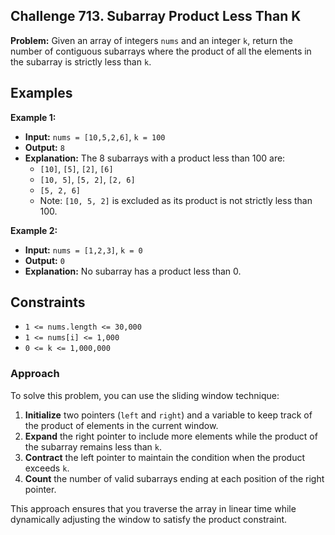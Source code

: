 ## Challenge 713. Subarray Product Less Than K

**Problem:** Given an array of integers `nums` and an integer `k`, return the number of contiguous subarrays where the product of all the elements in the subarray is strictly less than `k`.

## Examples

**Example 1:**

- **Input:** `nums = [10,5,2,6]`, `k = 100`
- **Output:** `8`
- **Explanation:** The 8 subarrays with a product less than 100 are:
  - `[10]`, `[5]`, `[2]`, `[6]`
  - `[10, 5]`, `[5, 2]`, `[2, 6]`
  - `[5, 2, 6]`
  - Note: `[10, 5, 2]` is excluded as its product is not strictly less than 100.

**Example 2:**

- **Input:** `nums = [1,2,3]`, `k = 0`
- **Output:** `0`
- **Explanation:** No subarray has a product less than 0.

## Constraints

- `1 <= nums.length <= 30,000`
- `1 <= nums[i] <= 1,000`
- `0 <= k <= 1,000,000`

### Approach

To solve this problem, you can use the sliding window technique:

1. **Initialize** two pointers (`left` and `right`) and a variable to keep track of the product of elements in the current window.
2. **Expand** the right pointer to include more elements while the product of the subarray remains less than `k`.
3. **Contract** the left pointer to maintain the condition when the product exceeds `k`.
4. **Count** the number of valid subarrays ending at each position of the right pointer.

This approach ensures that you traverse the array in linear time while dynamically adjusting the window to satisfy the product constraint.

